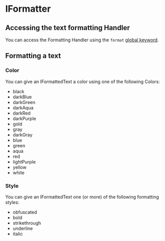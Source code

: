 # IFormatter

## Accessing the text formatting Handler
You can access the Formatting Handler using the `format` [global keyword](/Vanilla/Global_Functions/).

## Formatting a text

### Color

You can give an IFormattedText a color using one of the following Colors:

- black
- darkBlue
- darkGreen
- darkAqua
- darkRed
- darkPurple
- gold
- gray
- darkGray
- blue
- green
- aqua
- red
- lightPurple
- yellow
- white


### Style

You can give an IFormattedText one (or more) of the following formatting styles:

- obfuscated
- bold
- strikethrough
- underline
- italic